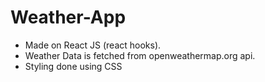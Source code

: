 # Weather-App

- Made on React JS (react hooks).
- Weather Data is fetched from openweathermap.org api.
- Styling done using CSS
